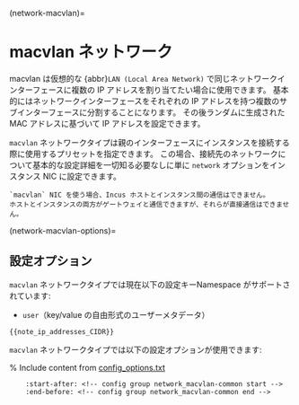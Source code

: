 (network-macvlan)=
# macvlan ネットワーク

<!-- Include start macvlan intro -->
macvlan は仮想的な {abbr}`LAN (Local Area Network)` で同じネットワークインターフェースに複数の IP アドレスを割り当てたい場合に使用できます。
基本的にはネットワークインターフェースをそれぞれの IP アドレスを持つ複数のサブインターフェースに分割することになります。
その後ランダムに生成された MAC アドレスに基づいて IP アドレスを設定できます。
<!-- Include end macvlan intro -->

`macvlan` ネットワークタイプは親のインターフェースにインスタンスを接続する際に使用するプリセットを指定できます。
この場合、接続先のネットワークについて基本的な設定詳細を一切知る必要なしに単に `network` オプションをインスタンス NIC に設定できます。

```{note}
`macvlan` NIC を使う場合、Incus ホストとインスタンス間の通信はできません。
ホストとインスタンスの両方がゲートウェイと通信できますが、それらが直接通信はできません。
```

(network-macvlan-options)=
## 設定オプション

`macvlan` ネットワークタイプでは現在以下の設定キーNamespace がサポートされています:

- `user`（key/value の自由形式のユーザーメタデータ）

```{note}
{{note_ip_addresses_CIDR}}
```

`macvlan` ネットワークタイプでは以下の設定オプションが使用できます:

% Include content from [config_options.txt](../config_options.txt)
```{include} ../config_options.txt
    :start-after: <!-- config group network_macvlan-common start -->
    :end-before: <!-- config group network_macvlan-common end -->
```
